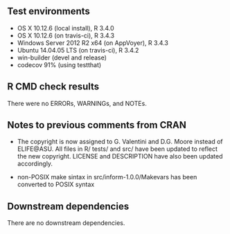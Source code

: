 ## Test environments
* OS X 10.12.6 (local install), R 3.4.0
* OS X 10.12.6 (on travis-ci), R 3.4.3
* Windows Server 2012 R2 x64 (on AppVoyer), R 3.4.3
* Ubuntu 14.04.05 LTS (on travis-ci), R 3.4.2
* win-builder (devel and release)
* codecov 91% (using testthat)

## R CMD check results
There were no ERRORs, WARNINGs, and NOTEs.

## Notes to previous comments from CRAN
* The copyright is now assigned to G. Valentini and D.G. Moore
  instead of ELIFE@ASU. All files in R/ tests/ and src/ have
  been updated to reflect the new copyright. LICENSE and
  DESCRIPTION have also been updated accordingly.

* non-POSIX make sintax in src/inform-1.0.0/Makevars has been
  converted to POSIX syntax

## Downstream dependencies
There are no downstream dependencies.